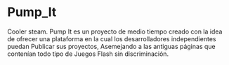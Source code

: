 # Pump_It
Cooler steam.
Pump It es un proyecto de medio tiempo creado con la idea de ofrecer una plataforma en la cual los desarrolladores independientes puedan
Publicar sus proyectos, Asemejando a las antiguas páginas que contenían todo tipo de Juegos Flash sin discriminación.
